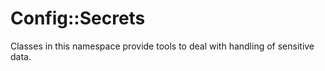 # Config::Secrets

Classes in this namespace provide tools to deal with handling of
sensitive data.
